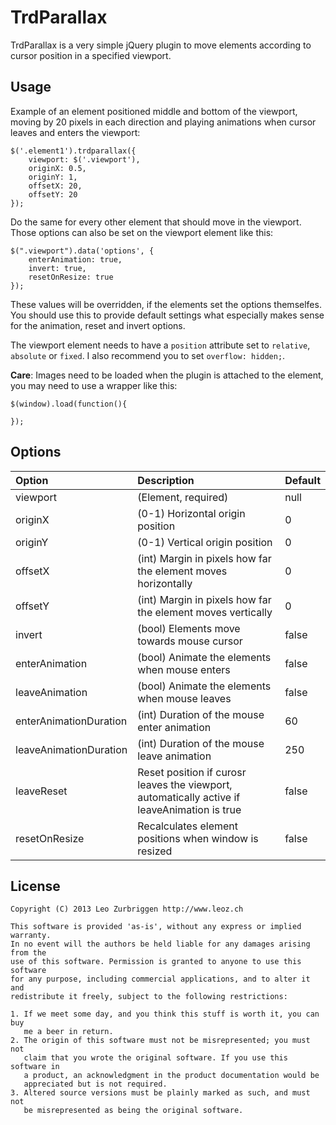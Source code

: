 TrdParallax
======

TrdParallax is a very simple jQuery plugin to move elements according to cursor position in a specified viewport.

Usage
------

Example of an element positioned middle and bottom of the viewport, moving by 20 pixels in each direction and playing animations when cursor leaves and enters the viewport:
```
$('.element1').trdparallax({
	viewport: $('.viewport'),
	originX: 0.5,
	originY: 1,
	offsetX: 20,
	offsetY: 20
});
```
Do the same for every other element that should move in the viewport.
Those options can also be set on the viewport element like this:

```
$(".viewport").data('options', {
	enterAnimation: true,
	invert: true,
	resetOnResize: true
});
```
These values will be overridden, if the elements set the options themselfes. You should use this to provide default settings what especially makes sense for the animation, reset and invert options.

The viewport element needs to have a ```position``` attribute set to ```relative```, ```absolute``` or ```fixed```. I also recommend you to set ```overflow: hidden;```.

**Care**: Images need to be loaded when the plugin is attached to the element, you may need to use a wrapper like this:

```
$(window).load(function(){
	
});
```

Options
------

| Option | Description | Default |
| :------------- | :------------- | :----- |
| viewport | (Element, required) | null |
| originX | (0-1) Horizontal origin position | 0 |
| originY | (0-1) Vertical origin position | 0 |
| offsetX | (int) Margin in pixels how far the element moves horizontally | 0 |
| offsetY | (int) Margin in pixels how far the element moves vertically | 0 |
| invert | (bool) Elements move towards mouse cursor | false |
| enterAnimation | (bool) Animate the elements when mouse enters | false |
| leaveAnimation | (bool) Animate the elements when mouse leaves | false |
| enterAnimationDuration | (int) Duration of the mouse enter animation | 60 |
| leaveAnimationDuration | (int) Duration of the mouse leave animation | 250 |
| leaveReset | Reset position if curosr leaves the viewport, automatically active if leaveAnimation is true | false |
| resetOnResize | Recalculates element positions when window is resized | false |

License
------

```
Copyright (C) 2013 Leo Zurbriggen http://www.leoz.ch

This software is provided 'as-is', without any express or implied warranty. 
In no event will the authors be held liable for any damages arising from the 
use of this software. Permission is granted to anyone to use this software 
for any purpose, including commercial applications, and to alter it and 
redistribute it freely, subject to the following restrictions:

1. If we meet some day, and you think this stuff is worth it, you can buy 
   me a beer in return.
2. The origin of this software must not be misrepresented; you must not 
   claim that you wrote the original software. If you use this software in 
   a product, an acknowledgment in the product documentation would be 
   appreciated but is not required.
3. Altered source versions must be plainly marked as such, and must not 
   be misrepresented as being the original software.
```